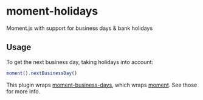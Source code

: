 # moment-holidays
Moment.js with support for business days &amp; bank holidays

## Usage

To get the next business day, taking holidays into account:
```js
moment().nextBusinessDay()
```

This plugin wraps [moment-business-days](https://github.com/kalmecak/moment-business-days), which wraps [moment](https://momentjs.com/docs/). See those for more info.